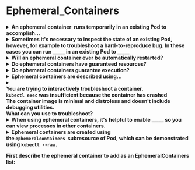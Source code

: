 # Ephemeral_Containers 

<details>
<summary>
<b><span style="color: rgb(34, 34, 34);">An ephemeral container&nbsp; runs temporarily in an existing Pod&nbsp;</span><span style="color: rgb(34, 34, 34);">to accomplish...</span></b>
</summary>
<div><b>user-initiated actions</b>&nbsp;</div><div>Such as troubleshooting and inspecting services</div>
</details>

<details>
<summary>
<b><span style="color: rgb(34, 34, 34);">Sometimes it's necessary to inspect the state of an existing Pod, however, for example to troubleshoot a hard-to-reproduce bug. In these cases you can run _____&nbsp;</span><span style="color: rgb(34, 34, 34);">in an existing Pod to _____</span></b>
</summary>
<span style="color: rgb(34, 34, 34);">an ephemeral container&nbsp;</span><div><span style="color: rgb(34, 34, 34);">
</span></div><div><span style="color: rgb(34, 34, 34);">inspect its state and run arbitrary commands</span>
</div>
</details>

<details>
<summary>
<b>Will an ephemeral container ever be automatically restarted?</b>
</summary>
No
</details>

<details>
<summary>
<b>Do ephemeral containers have guaranteed resources?</b>
</summary>
No
</details>

<details>
<summary>
<b>Do ephemeral containers guarantee execution?</b>
</summary>
No
</details>

<details>
<summary>
<b><span style="color: rgb(34, 34, 34);">Ephemeral containers are described using...</span></b>
</summary>
<span style="color: rgb(34, 34, 34);">the same&nbsp;</span><code>ContainerSpec</code><span style="color: rgb(34, 34, 34);">&nbsp;as regular containers</span><div><span style="color: rgb(34, 34, 34);">
</span></div><div><span style="color: rgb(34, 34, 34);">However, many fields are incompatible and disallowed</span></div>
</details>

<details>
<summary>
<b><div>You are trying to interactively troubleshoot a container.&nbsp;</div><div>
</div><div><code>kubectl exec</code>&nbsp;was insufficient because the container has crashed</div><div>
</div><div>The container image is <b>minimal </b>and&nbsp;<b>distroless </b>and doesn't include debugging utilities.</div>
<div>What can you use to troubleshoot?</div></b>
</summary>
Ephemeral containers
</details>

<details>
<summary>
<b><span style="color: rgb(34, 34, 34);">When using ephemeral containers, it's helpful to enable _____&nbsp;</span>so you can view processes in other containers.</b>
</summary>
process namespace sharing
</details>

<details>
<summary>
<b><span style="color: rgb(34, 34, 34);">Ephemeral containers are created using the&nbsp;</span><code>ephemeralcontainers</code><span style="color: rgb(34, 34, 34);">&nbsp;</span><span style="color: rgb(34, 34, 34);">&nbsp;</span><span style="color: rgb(34, 34, 34);">subresource of Pod,&nbsp;</span><span style="color: rgb(34, 34, 34);">which can be demonstrated using&nbsp;</span><code>kubectl --raw.</code><div><code>
</code></div><div>First describe the ephemeral container to add as an EphemeralContainers list:<code>
</code></div></b>
</summary>
<div>{
</div><div><pre><code>    <span style="color: green; font-weight: 700;">"apiVersion"</span>: <span style="color: rgb(187, 68, 68);">"v1"</span>,
    <span style="color: green; font-weight: 700;">"kind"</span>: <span style="color: rgb(187, 68, 68);">"EphemeralContainers"</span>,
    <span style="color: green; font-weight: 700;">"metadata"</span>: {
            <span style="color: green; font-weight: 700;">"name"</span>: <span style="color: rgb(187, 68, 68);">"example-pod"</span>
    },
    <span style="color: green; font-weight: 700;">"ephemeralContainers"</span>: [{
        <span style="color: green; font-weight: 700;">"command"</span>: [
            <span style="color: rgb(187, 68, 68);">"sh"</span>
        ],
        <span style="color: green; font-weight: 700;">"image"</span>: <span style="color: rgb(187, 68, 68);">"busybox"</span>,
        <span style="color: green; font-weight: 700;">"imagePullPolicy"</span>: <span style="color: rgb(187, 68, 68);">"IfNotPresent"</span>,
        <span style="color: green; font-weight: 700;">"name"</span>: <span style="color: rgb(187, 68, 68);">"debugger"</span>,
        <span style="color: green; font-weight: 700;">"stdin"</span>: <span style="color: rgb(170, 34, 255); font-weight: 700;">true</span>,
        <span style="color: green; font-weight: 700;">"tty"</span>: <span style="color: rgb(170, 34, 255); font-weight: 700;">true</span>,
        <span style="color: green; font-weight: 700;">"terminationMessagePolicy"</span>: <span style="color: rgb(187, 68, 68);">"File"</span>
    }]
}</code></pre></div>
</details>

